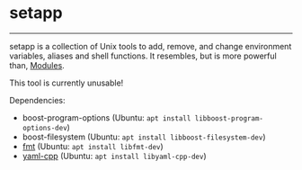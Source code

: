 # setapp

* * *

setapp is a collection of Unix tools to add, remove, and change
environment variables, aliases and shell functions.  It
resembles, but is more powerful than, [Modules](https://github.com/cea-hpc/modules).

This tool is currently unusable!

Dependencies:
 * boost-program-options (Ubuntu: ``apt install libboost-program-options-dev``)
 * boost-filesystem (Ubuntu: ``apt install libboost-filesystem-dev``)
 * [fmt](https://github.com/fmtlib/fmt) (Ubuntu: ``apt install libfmt-dev``)
 * [yaml-cpp](https://github.com/jbeder/yaml-cpp) (Ubuntu: ``apt install libyaml-cpp-dev``)
